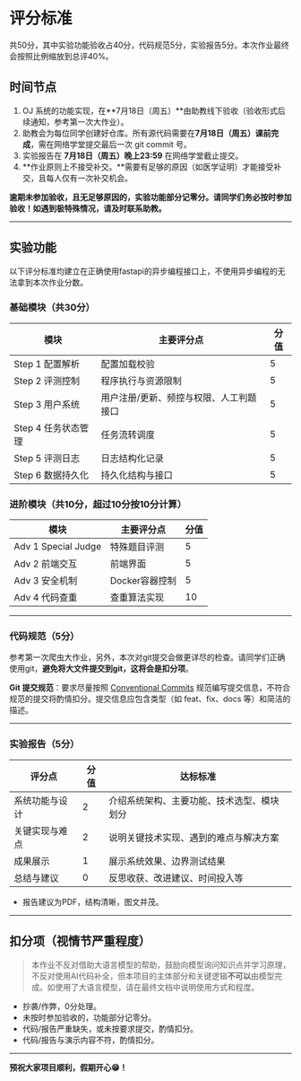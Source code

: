 # 评分标准

共50分，其中实验功能验收占40分，代码规范5分，实验报告5分。本次作业最终会按照比例缩放到总评40%。

## 时间节点

1. OJ 系统的功能实现，在**7月18日（周五）**由助教线下验收（验收形式后续通知，参考第一次大作业）。
2. 助教会为每位同学创建好仓库。所有源代码需要在**7月18日（周五）课前完成**，需在网络学堂提交最后一次 git commit 号。
3. 实验报告在 **7月18日（周五）晚上23:59** 在网络学堂截止提交。
4. **作业原则上不接受补交。**需要有足够的原因（如医学证明）才能接受补交，且每人仅有一次补交机会。

**逾期未参加验收，且无足够原因的，实验功能部分记零分。请同学们务必按时参加验收！如遇到极特殊情况，请及时联系助教。**

---

## 实验功能

以下评分标准均建立在正确使用fastapi的异步编程接口上，不使用异步编程的无法拿到本次作业分数。

### 基础模块（共30分）

| 模块 | 主要评分点 | 分值 |
| ---- | ---------- | ---- |
| Step 1 配置解析 | 配置加载校验 | 5 |
| Step 2 评测控制 | 程序执行与资源限制 | 5 |
| Step 3 用户系统    | 用户注册/更新、频控与权限、人工判题接口 | 5 |
| Step 4 任务状态管理      | 任务流转调度 | 5 |
| Step 5 评测日志    | 日志结构化记录 | 5 |
| Step 6 数据持久化 | 持久化结构与接口 | 5 |

### 进阶模块（共10分，超过10分按10分计算）

| 模块 | 主要评分点 | 分值 |
| ---- | ---------- | ---- |
| Adv 1 Special Judge | 特殊题目评测 | 5 |
| Adv 2 前端交互 | 前端界面 | 5 |
| Adv 3 安全机制    | Docker容器控制 | 5 |
| Adv 4 代码查重      | 查重算法实现 | 10 |

---

### 代码规范（5分）

参考第一次爬虫大作业，另外，本次对git提交会做更详尽的检查。请同学们正确使用git，**避免将大文件提交到git，这将会是扣分项**。

**Git 提交规范**：要求尽量按照 [Conventional Commits](https://www.conventionalcommits.org/zh-hans/v1.0.0/) 规范编写提交信息，不符合规范的提交将酌情扣分。提交信息应包含类型（如 feat、fix、docs 等）和简洁的描述。

---

### 实验报告（5分）

| 评分点 | 分值 | 达标标准 |
| ------ | ---- | -------- |
| 系统功能与设计 | 2 | 介绍系统架构、主要功能、技术选型、模块划分 |
| 关键实现与难点 | 2 | 说明关键技术实现、遇到的难点与解决方案 |
| 成果展示    | 1 | 展示系统效果、边界测试结果 |
| 总结与建议     | 0 | 反思收获、改进建议、时间投入等 |

- 报告建议为PDF，结构清晰，图文并茂。

---

## 扣分项（视情节严重程度）

> 本作业不反对借助大语言模型的帮助，鼓励向模型询问知识点并学习原理，不反对使用AI代码补全，但本项目的主体部分和关键逻辑**不可以**由模型完成。如使用了大语言模型，请在最终文档中说明使用方式和程度。

- 抄袭/作弊，0分处理。
- 未按时参加验收的，功能部分记零分。
- 代码/报告严重缺失，或未按要求提交，酌情扣分。
- 代码/报告与演示内容不符，酌情扣分。

---

**预祝大家项目顺利，假期开心😁！**

